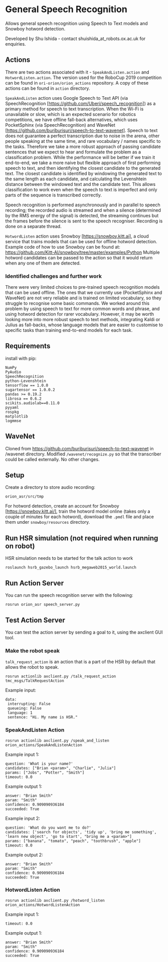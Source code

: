 # General Speech Recognition
Allows general speech recognition using Speech to Text models and Snowboy hotword detection. 

Developed by Shu Ishida - contact shuishida_at_robots.ox.ac.uk for enquiries.

## Actions
There are two actions associated with it - `SpeakAndListen.action` and `HotwordListen.action`. The version used for the 
RoboCup 2019 competition can be found in `ori-orion/orion_actions` repository. A copy of these actions can be found in 
`action` directory.

`SpeakAndListen` action uses Google Speech to Text API (via SpeechRecognition [https://github.com/Uberi/speech_recognition]) as a primary method for speech to text transcription. When the 
Wi-Fi is unavailable or slow, which is an expected scenario for robotics competitions, we have offline fall-back alternatives,
which uses PocketSphinx (via SpeechRecognition) and WaveNet [https://github.com/buriburisuri/speech-to-text-wavenet]. 
Speech to text does not guarantee a perfect transcription due to noise in the arena, other people speaking at the same time, 
and rare vocabulary / names specific to the tasks. Therefore we take a more robust approach of passing candidate sentences that we expect to hear
and formulate the problem as a classification problem. While the performance will be better if we train it end-to-end, 
we take a more naive but flexible approach of first performing speech to text, and then identifying the closest candidate to the generated text. 
The closest candidate is identified by windowing the generated text to the same length as each candidate, and calculating the Levenshtein distance between the
windowed text and the candidate text. This allows classification to work even when the speech to text is imperfect and only parts of the sequence is transcribed correctly.

Speech recognition is performed asynchronously and in parallel to speech recording; the recorded audio is streamed and when a silence 
(determined by the RMS energy of the signal) is detected, the streaming continues but the frames before the silence is sent to the speech recogniser. Recording is done on a separate thread.

`HotwordListen` action uses Snowboy [https://snowboy.kitt.ai], a cloud service that trains models that can be used for offline hotword detection. 
Example code of how to use Snowboy can be found at: https://github.com/Kitt-AI/snowboy/tree/master/examples/Python
Multiple hotword candidates can be passed to the action so that it would return when any one of them are detected. 

### Identified challenges and further work
There were very limited choices to pre-trained speech recognition models that can be used offline. The ones that we currently use (PocketSphinx and WaveNet)
are not very reliable and is trained on limited vocabulary, so they struggle to recognise some basic commands. 
We worked around this problem by using speech to text for more common words and phrase, and using hotword detection for rarer vocabulary. 
However, it may be worth looking more into more robust speech to text methods, integrating Kaldi or Julius as fall-backs, 
whose language models that are easier to customise to specific tasks than training end-to-end models for each task. 

## Requirements

install with pip:

```
NumPy
PyAudio
SpeechRecognition
python-Levenshtein
tensorflow == 1.0.0
sugartensor == 1.0.0.2
pandas >= 0.19.2
librosa == 0.6.2
scikits.audiolab==0.11.0
pyyaml
rospkg
matplotlib
logmmse
```

## WaveNet
Cloned from https://github.com/buriburisuri/speech-to-text-wavenet in /wavenet directory. Modified `/wavenet/recognize.py` so that the transcriber could be called externally. No other changes.

## Setup

Create a directory to store audio recording:
```
orion_asr/src/tmp
```

For hotword detection, create an account for Snowboy [https://snowboy.kitt.ai/], train the hotword model online 
(takes only a couple of minutes for each hotword), download the `.pmdl` file and place them under `snowboy/resources` directory.

## Run HSR simulation (not required when running on robot)
HSR simulation needs to be started for the talk action to work
```
roslaunch hsrb_gazebo_launch hsrb_megaweb2015_world.launch
```

## Run Action Server
You can run the speech recognition server with the following:
```
rosrun orion_asr speech_server.py
```

## Test Action Server

You can test the action server by sending a goal to it, using the axclient GUI tool.  

### Make the robot speak
`talk_request_action` is an action that is a part of the HSR by default that allows the robot to speak.
 
```
rosrun actionlib axclient.py /talk_request_action tmc_msgs/TalkRequestAction
```

Example input:
```
data:
 interrupting: False
 queueing: False
 language: 1
 sentence: "Hi. My name is HSR."
```

### SpeakAndListen Action

```
rosrun actionlib axclient.py /speak_and_listen orion_actions/SpeakAndListenAction
```

Example input 1:
```
question: 'What is your name?'
candidates: ["Brian <param>", "Charlie", "Julia"]
params: ["Jobs", "Potter", "Smith"]
timeout: 0.0
```

Example output 1:
```
answer: "Brian Smith"
param: "Smith"
confidence: 0.909090936184
succeeded: True
```

Example input 2:
```
question: 'What do you want me to do?'
candidates: ['search for objects', 'tidy up', 'bring me something', 'learn new object', 'go to start', "bring me a <param>"]
params: ["banana", "tomato", "peach", "toothbrush", "apple"]
timeout: 0.0
```

Example output 2:
```
answer: "Brian Smith"
param: "Smith"
confidence: 0.909090936184
succeeded: True
```

### HotwordListen Action

```
rosrun actionlib axclient.py /hotword_listen orion_actions/HotwordListenAction
```

Example input 1:
```
timeout: 0.0
```

Example output 1:
```
answer: "Brian Smith"
param: "Smith"
confidence: 0.909090936184
succeeded: True
```
